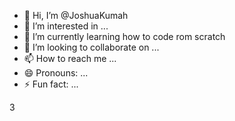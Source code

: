 - 👋 Hi, I’m @JoshuaKumah
- 👀 I’m interested in ...
- 🌱 I’m currently learning how to code rom scratch
- 💞️ I’m looking to collaborate on ...
- 📫 How to reach me ...
- 😄 Pronouns: ...
- ⚡ Fun fact: ...

<!---
JoshuaKumah/JoshuaKumah is a ✨ special ✨ repository because its `README.md` (this file) appears on your GitHub profile.
You can click the Preview link to take a look at your changes.
--->3

